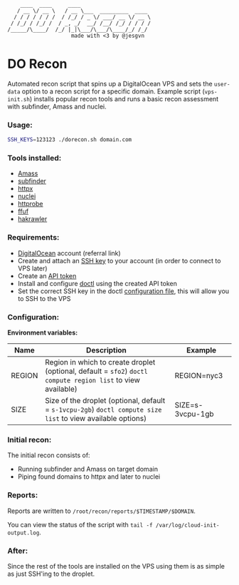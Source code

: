 ```
    ____  ____     ____                      
   / __ \/ __ \   / __ \___  _________  ____ 
  / / / / / / /  / /_/ / _ \/ ___/ __ \/ __ \
 / /_/ / /_/ /  / _, _/  __/ /__/ /_/ / / / /
/_____/\____/  /_/ |_|\___/\___/\____/_/ /_/ 
                    made with <3 by @jesgvn
```

# DO Recon

Automated recon script that spins up a DigitalOcean VPS and sets the `user-data` option to a recon script for a specific domain. 
Example script (`vps-init.sh`) installs popular recon tools and runs a basic recon assessment with subfinder, Amass and nuclei.

### Usage:

```sh
SSH_KEYS=123123 ./dorecon.sh domain.com
```

### Tools installed:

* [Amass](https://github.com/OWASP/Amass)
* [subfinder](https://github.com/projectdiscovery/subfinder)
* [httpx](https://github.com/projectdiscovery/httpx)
* [nuclei](https://github.com/projectdiscovery/nuclei)
* [httprobe](https://github.com/tomnomnom/httprobe)
* [ffuf](https://github.com/ffuf/ffuf)
* [hakrawler](https://github.com/hakluke/hakrawler)

### Requirements:

* [DigitalOcean](https://m.do.co/c/b3ccbe8742ef) account (referral link) 
* Create and attach an [SSH key](https://www.digitalocean.com/docs/droplets/how-to/add-ssh-keys/) to your account (in order to connect to VPS later)
* Create an [API token](https://www.digitalocean.com/docs/apis-clis/doctl/how-to/install/#step-2-create-an-api-token)
* Install and configure [doctl](https://github.com/digitalocean/doctl) using the created API token
* Set the correct SSH key in the doctl [configuration file](https://github.com/digitalocean/doctl#configuring-default-values), this will allow you to SSH to the VPS

### Configuration:

**Environment variables:**

| Name | Description | Example |
|------|-------------|---------|
| REGION | Region in which to create droplet (optional, default = `sfo2`) `doctl compute region list` to view available) | REGION=nyc3 |
| SIZE | Size of the droplet (optional, default = `s-1vcpu-2gb`) `doctl compute size list` to view available options) | SIZE=s-3vcpu-1gb |

### Initial recon:

The initial recon consists of:

* Running subfinder and Amass on target domain
* Piping found domains to httpx and later to nuclei 

### Reports:

Reports are written to `/root/recon/reports/$TIMESTAMP/$DOMAIN`.

You can view the status of the script with `tail -f /var/log/cloud-init-output.log`.

### After:

Since the rest of the tools are installed on the VPS using them is as simple as just SSH'ing to the droplet.


